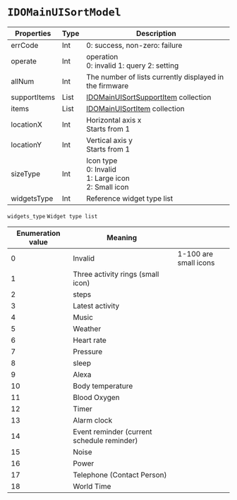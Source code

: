 # `IDOMainUISortModel`

| Properties   | Type                           | Description                                                  |
| ------------ | ------------------------------ | ------------------------------------------------------------ |
| errCode      | Int                            | 0: success, non-zero: failure                                |
| operate      | Int                            | operation<br/>0: invalid 1: query 2: setting                 |
| allNum       | Int                            | The number of lists currently displayed in the firmware      |
| supportItems | List<IDOMainUISortSupportItem> | [IDOMainUISortSupportItem](IDOMainUISortSupportItem.md) collection |
| items        | List<IDOMainUISortItem>        | [IDOMainUISortItem](IDOMainUISortItem.md) collection         |
| locationX    | Int                            | Horizontal axis x <br />Starts from 1                        |
| locationY    | Int                            | Vertical axis y <br />Starts from 1                          |
| sizeType     | Int                            | Icon type<br />0: Invalid <br />1: Large icon <br />2: Small icon |
| widgetsType  | Int                            | Reference widget type list                                   |

`widgets_type`
`Widget type list`

| Enumeration value | Meaning                                    |                       |
| ----------------- | ------------------------------------------ | --------------------- |
| 0                 | Invalid                                    | 1-100 are small icons |
| 1                 | Three activity rings (small icon)          |                       |
| 2                 | steps                                      |                       |
| 3                 | Latest activity                            |                       |
| 4                 | Music                                      |                       |
| 5                 | Weather                                    |                       |
| 6                 | Heart rate                                 |                       |
| 7                 | Pressure                                   |                       |
| 8                 | sleep                                      |                       |
| 9                 | Alexa                                      |                       |
| 10                | Body temperature                           |                       |
| 11                | Blood Oxygen                               |                       |
| 12                | Timer                                      |                       |
| 13                | Alarm clock                                |                       |
| 14                | Event reminder (current schedule reminder) |                       |
| 15                | Noise                                      |                       |
| 16                | Power                                      |                       |
| 17                | Telephone (Contact Person)                 |                       |
| 18                | World Time                                 |                       |


